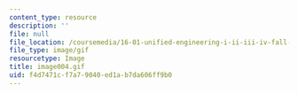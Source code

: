 ```yaml
---
content_type: resource
description: ''
file: null
file_location: /coursemedia/16-01-unified-engineering-i-ii-iii-iv-fall-2005-spring-2006/f4d7471cf7a79040ed1ab7da606ff9b0_image004.gif
file_type: image/gif
resourcetype: Image
title: image004.gif
uid: f4d7471c-f7a7-9040-ed1a-b7da606ff9b0
---
```

